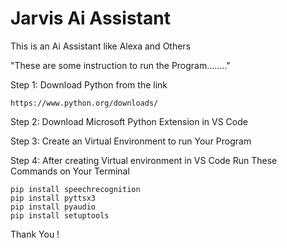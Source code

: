 # Jarvis Ai Assistant
 This is an Ai Assistant like Alexa and Others 


"These are some instruction to run the Program........"



Step 1: Download Python from the link

```
https://www.python.org/downloads/
```

Step 2: Download Microsoft Python Extension in VS Code

Step 3: Create an Virtual Environment to run Your Program

Step 4: After creating Virtual environment in VS Code Run These Commands on Your Terminal
```
pip install speechrecognition
pip install pyttsx3
pip install pyaudio
pip install setuptools
```

Thank You !